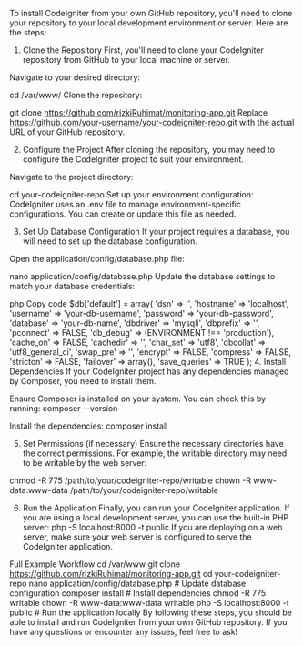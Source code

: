 To install CodeIgniter from your own GitHub repository, you'll need to clone your repository to your local development environment or server. Here are the steps:

1. Clone the Repository
First, you'll need to clone your CodeIgniter repository from GitHub to your local machine or server.

Navigate to your desired directory:

cd /var/www/
Clone the repository:

git clone https://github.com/rizkiRuhimat/monitoring-app.git
Replace https://github.com/your-username/your-codeigniter-repo.git with the actual URL of your GitHub repository.

2. Configure the Project
After cloning the repository, you may need to configure the CodeIgniter project to suit your environment.

Navigate to the project directory:

cd your-codeigniter-repo
Set up your environment configuration:
CodeIgniter uses an .env file to manage environment-specific configurations. You can create or update this file as needed.

3. Set Up Database Configuration
If your project requires a database, you will need to set up the database configuration.

Open the application/config/database.php file:

nano application/config/database.php
Update the database settings to match your database credentials:

php
Copy code
$db['default'] = array(
    'dsn'    => '',
    'hostname' => 'localhost',
    'username' => 'your-db-username',
    'password' => 'your-db-password',
    'database' => 'your-db-name',
    'dbdriver' => 'mysqli',
    'dbprefix' => '',
    'pconnect' => FALSE,
    'db_debug' => (ENVIRONMENT !== 'production'),
    'cache_on' => FALSE,
    'cachedir' => '',
    'char_set' => 'utf8',
    'dbcollat' => 'utf8_general_ci',
    'swap_pre' => '',
    'encrypt' => FALSE,
    'compress' => FALSE,
    'stricton' => FALSE,
    'failover' => array(),
    'save_queries' => TRUE
);
4. Install Dependencies
If your CodeIgniter project has any dependencies managed by Composer, you need to install them.

Ensure Composer is installed on your system. You can check this by running:
composer --version

Install the dependencies:
composer install

5. Set Permissions (if necessary)
Ensure the necessary directories have the correct permissions. For example, the writable directory may need to be writable by the web server:

chmod -R 775 /path/to/your/codeigniter-repo/writable
chown -R www-data:www-data /path/to/your/codeigniter-repo/writable

6. Run the Application
Finally, you can run your CodeIgniter application. If you are using a local development server, you can use the built-in PHP server:
php -S localhost:8000 -t public
If you are deploying on a web server, make sure your web server is configured to serve the CodeIgniter application.

Full Example Workflow
cd /var/www
git clone https://github.com/rizkiRuhimat/monitoring-app.git
cd your-codeigniter-repo
nano application/config/database.php  # Update database configuration
composer install  # Install dependencies
chmod -R 775 writable
chown -R www-data:www-data writable
php -S localhost:8000 -t public  # Run the application locally
By following these steps, you should be able to install and run CodeIgniter from your own GitHub repository. If you have any questions or encounter any issues, feel free to ask!
